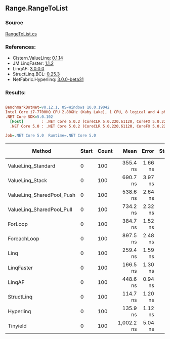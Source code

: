 ﻿## Range.RangeToList

### Source
[RangeToList.cs](../LinqBenchmarks/Range/RangeToList.cs)

### References:
- Cistern.ValueLinq: [0.1.14](https://www.nuget.org/packages/Cistern.ValueLinq/0.1.14)
- JM.LinqFaster: [1.1.2](https://www.nuget.org/packages/JM.LinqFaster/1.1.2)
- LinqAF: [3.0.0.0](https://www.nuget.org/packages/LinqAF/3.0.0.0)
- StructLinq.BCL: [0.25.3](https://www.nuget.org/packages/StructLinq.BCL/0.25.3)
- NetFabric.Hyperlinq: [3.0.0-beta31](https://www.nuget.org/packages/NetFabric.Hyperlinq/3.0.0-beta31)

### Results:
``` ini

BenchmarkDotNet=v0.12.1, OS=Windows 10.0.19042
Intel Core i7-7700HQ CPU 2.80GHz (Kaby Lake), 1 CPU, 8 logical and 4 physical cores
.NET Core SDK=5.0.102
  [Host]        : .NET Core 5.0.2 (CoreCLR 5.0.220.61120, CoreFX 5.0.220.61120), X64 RyuJIT
  .NET Core 5.0 : .NET Core 5.0.2 (CoreCLR 5.0.220.61120, CoreFX 5.0.220.61120), X64 RyuJIT

Job=.NET Core 5.0  Runtime=.NET Core 5.0  

```
|                    Method | Start | Count |       Mean |   Error |  StdDev | Ratio | RatioSD |  Gen 0 | Gen 1 | Gen 2 | Allocated |
|-------------------------- |------ |------ |-----------:|--------:|--------:|------:|--------:|-------:|------:|------:|----------:|
|        ValueLinq_Standard |     0 |   100 |   355.4 ns | 1.66 ns | 1.55 ns |  0.92 |    0.01 | 0.1450 |     - |     - |     456 B |
|           ValueLinq_Stack |     0 |   100 |   690.7 ns | 3.97 ns | 3.32 ns |  1.80 |    0.01 | 0.2213 |     - |     - |     696 B |
| ValueLinq_SharedPool_Push |     0 |   100 |   538.6 ns | 2.64 ns | 2.47 ns |  1.40 |    0.01 | 0.1450 |     - |     - |     456 B |
| ValueLinq_SharedPool_Pull |     0 |   100 |   734.2 ns | 2.32 ns | 2.06 ns |  1.91 |    0.01 | 0.1450 |     - |     - |     456 B |
|                   ForLoop |     0 |   100 |   384.7 ns | 1.52 ns | 1.42 ns |  1.00 |    0.00 | 0.3772 |     - |     - |    1184 B |
|               ForeachLoop |     0 |   100 |   897.5 ns | 2.48 ns | 2.32 ns |  2.33 |    0.01 | 0.3948 |     - |     - |    1240 B |
|                      Linq |     0 |   100 |   259.4 ns | 1.59 ns | 1.48 ns |  0.67 |    0.00 | 0.1578 |     - |     - |     496 B |
|                LinqFaster |     0 |   100 |   166.5 ns | 1.30 ns | 1.22 ns |  0.43 |    0.00 | 0.2804 |     - |     - |     880 B |
|                    LinqAF |     0 |   100 |   448.6 ns | 0.94 ns | 0.83 ns |  1.17 |    0.00 | 0.1450 |     - |     - |     456 B |
|                StructLinq |     0 |   100 |   114.7 ns | 1.20 ns | 1.12 ns |  0.30 |    0.00 | 0.1452 |     - |     - |     456 B |
|                 Hyperlinq |     0 |   100 |   135.9 ns | 1.12 ns | 1.04 ns |  0.35 |    0.00 | 0.1554 |     - |     - |     488 B |
|                  Tinyield |     0 |   100 | 1,002.2 ns | 5.04 ns | 4.71 ns |  2.61 |    0.02 | 0.4387 |     - |     - |    1376 B |
